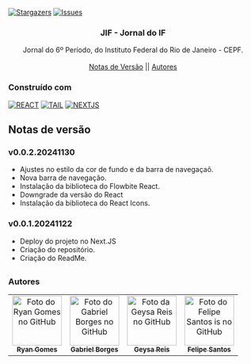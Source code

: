 <!--
Readme used from model
https://github.com/othneildrew/Best-README-Template
-->

<a name="readme-top"></a>

[![Stargazers][stars-shield]][stars-url]
[![Issues][issues-shield]][issues-url]

<!-- PROJECT LOGO -->
<div align="center">
  <h3 align="center">JIF - Jornal do IF</h3>

  <p align="center">
    Jornal do 6º Período, do Instituto Federal do Rio de Janeiro - CEPF. 
    <br />
    <br />
    <a href="#notas-de-versão">Notas de Versão</a>
    ||
    <!-- <a href="https://github.com/RRyanDEV/avaliacao-interpessoal/issues">Reportar um Bug</a> 
    || -->
    <a href="#autores">Autores</a>
    </p>
</div>

### Construído com

[![REACT][REACT]][react-url]
[![TAIL][TAILWINDCSS]][tailw-url]
[![NEXTJS][NEXT.JS]][nextjs-url]

<a name="section-changelog">

## Notas de versão

</a>

### v0.0.2.20241130

- Ajustes no estilo da cor de fundo e da barra de navegaçaõ.
- Nova barra de navegação.
- Instalação da biblioteca do Flowbite React.
- Downgrade da versão do React
- Instalação da biblioteca do React Icons.

### v0.0.1.20241122

- Deploy do projeto no Next.JS
- Criação do repositório.
- Criação do ReadMe.

##

<a name="section-autores">

### Autores

</a>

<table>
  <tr>
    <td align="center">
      <a href="#">
        <img src="https://avatars.githubusercontent.com/u/85912228?v=4" width="100px;" alt="Foto do Ryan Gomes no GitHub"/><br>
        <sub>
          <b>Ryan Gomes</b>
        </sub>
      </a>
    </td>
    <td align="center">
      <a href="#">
        <img src="https://avatars.githubusercontent.com/u/143464769?v=4" width="100px;" alt="Foto do Gabriel Borges no GitHub"/><br>
        <sub>
          <b>Gabriel Borges</b>
        </sub>
      </a>
    </td>
    <td align="center">
      <a href="#">
        <img src="https://avatars.githubusercontent.com/u/128601611?v=4" width="100px;" alt="Foto da Geysa Reis no GitHub"/><br>
        <sub>
          <b>Geysa Reis</b>
        </sub>
      </a>
    </td>
    <td align="center">
      <a href="#">
        <img src="https://avatars.githubusercontent.com/u/189410388?v=4" width="100px;" alt="Foto do Felipe Santos is no GitHub"/><br>
        <sub>
          <b>Felipe Santos</b>
        </sub>
      </a>
    </td>
</table>

<!-- MARKDOWN LINKS & IMAGES -->
<!-- https://www.markdownguide.org/basic-syntax/#reference-style-links -->

[stars-shield]: https://img.shields.io/github/stars/RRyanDEV/JIF-jornal-do-if-?style=for-the-badge
[stars-url]: https://github.com/RRyanDEV/JIF-jornal-do-if/stargazers
[issues-shield]: https://img.shields.io/github/issues/RRyanDEV/JIF-jornal-do-if-?style=for-the-badge
[issues-url]: https://github.com/RRyanDEV/JIF-jornal-do-if/issues
[REACT]: https://img.shields.io/badge/React-%2320232a.svg?&style=for-the-badge&logo=React&logoColor=%2361DAFB
[react-url]: https://pt-br.reactjs.org
[TAILWINDCSS]: https://img.shields.io/badge/TailwindCSS-%2338B2AC.svg?style=for-the-badge&logo=tailwind-css&logoColor=white
[tailw-url]: https://tailwindcss.com/
[NEXT.JS]: https://img.shields.io/badge/NextJS-black?style=for-the-badge&logo=next.js&logoColor=white
[nextjs-url]: https://nextjs.org/

